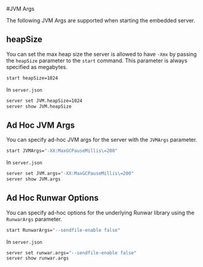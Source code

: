 #JVM Args

The following JVM Args are supported when starting the embedded server.

## heapSize

You can set the max heap size the server is allowed to have `-Xmx` by passing the `heapSize` parameter to the `start` command.  This parameter is always specified as megabytes. 

```bash
start heapSize=1024
```

In `server.json`

```bash
server set JVM.heapSize=1024
server show JVM.heapSize
```

## Ad Hoc JVM Args

You can specify ad-hoc JVM args for the server with the `JVMArgs` parameter.

```bash
start JVMArgs="-XX:MaxGCPauseMillis\=200"
```
In `server.json`

```bash
server set JVM.args="-XX:MaxGCPauseMillis\=200"
server show JVM.args
```

## Ad Hoc Runwar Options

You can specify ad-hoc options for the underlying Runwar library using the `RunwarArgs` parameter.

```bash
start RunwarArgs="--sendfile-enable false"
```

In `server.json`


```bash
server set runwar.args="--sendfile-enable false"
server show runwar.args
```